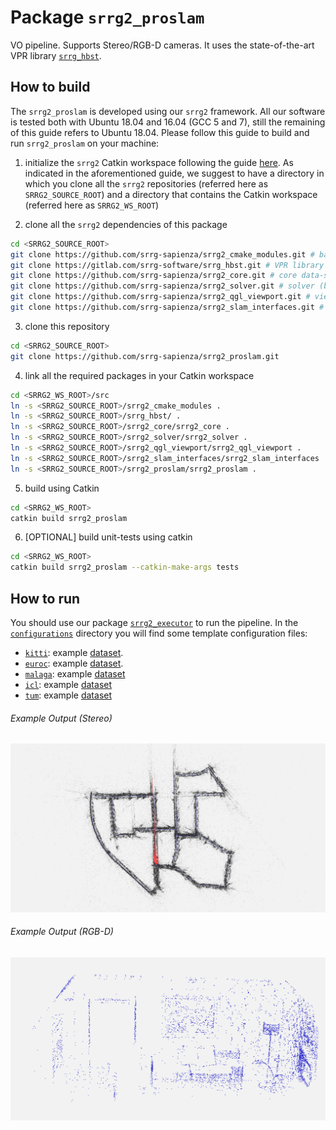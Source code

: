 # Package `srrg2_proslam`

VO pipeline. Supports Stereo/RGB-D cameras. It uses the state-of-the-art VPR library [`srrg_hbst`](https://gitlab.com/srrg-software/srrg_hbst).

## How to build
The `srrg2_proslam` is developed using our `srrg2` framework.
All our software is tested both with Ubuntu 18.04 and 16.04 (GCC 5 and 7), still the remaining of this guide refers to Ubuntu 18.04.
Please follow this guide to build and run `srrg2_proslam` on your machine:

1. initialize the `srrg2` Catkin workspace following the guide [here](https://github.com/srrg-sapienza/srrg2_core/tree/master/srrg2_core). As indicated in the aforementioned guide, we suggest to have a directory in which you clone all the `srrg2` repositories (referred here as `SRRG2_SOURCE_ROOT`) and a directory that contains the Catkin workspace (referred here as `SRRG2_WS_ROOT`)

2. clone all the `srrg2` dependencies of this package
```bash
cd <SRRG2_SOURCE_ROOT>
git clone https://github.com/srrg-sapienza/srrg2_cmake_modules.git # basic cmake-modules
git clone https://gitlab.com/srrg-software/srrg_hbst.git # VPR library (to compute loop closures in Visual-SLAM pipelines)
git clone https://github.com/srrg-sapienza/srrg2_core.git # core data-structures and
git clone https://github.com/srrg-sapienza/srrg2_solver.git # solver (both for registration and global optimization)
git clone https://github.com/srrg-sapienza/srrg2_qgl_viewport.git # viewport
git clone https://github.com/srrg-sapienza/srrg2_slam_interfaces.git # SLAM interfaces
```

3. clone this repository
```bash
cd <SRRG2_SOURCE_ROOT>
git clone https://github.com/srrg-sapienza/srrg2_proslam.git
```

4. link all the required packages in your Catkin workspace
```bash
cd <SRRG2_WS_ROOT>/src
ln -s <SRRG2_SOURCE_ROOT>/srrg2_cmake_modules .
ln -s <SRRG2_SOURCE_ROOT>/srrg_hbst/ .
ln -s <SRRG2_SOURCE_ROOT>/srrg2_core/srrg2_core .
ln -s <SRRG2_SOURCE_ROOT>/srrg2_solver/srrg2_solver .
ln -s <SRRG2_SOURCE_ROOT>/srrg2_qgl_viewport/srrg2_qgl_viewport .
ln -s <SRRG2_SOURCE_ROOT>/srrg2_slam_interfaces/srrg2_slam_interfaces .
ln -s <SRRG2_SOURCE_ROOT>/srrg2_proslam/srrg2_proslam .
```

5. build using Catkin
```bash
cd <SRRG2_WS_ROOT>
catkin build srrg2_proslam
```

6. [OPTIONAL] build unit-tests using catkin
```bash
cd <SRRG2_WS_ROOT>
catkin build srrg2_proslam --catkin-make-args tests
```

## How to run
You should use our package [`srrg2_executor`](https://github.com/srrg-sapienza/srrg2_executor) to run the pipeline. In the [`configurations`](https://github.com/srrg-sapienza/srrg2_proslam/tree/master/configurations) directory you will find some template configuration files:

* [`kitti`](../configurations/kitti.conf): example [dataset](https://drive.google.com/open?id=1u_d4qp5p7eyWQk4zZhI8x13uEB_Ut7pC).
* [`euroc`](../configurations/euroc.conf): example [dataset](https://drive.google.com/open?id=1g6_QudgZetukSTe6MwYxauaei_8n_lza).
* [`malaga`](../configurations/malaga.conf): example [dataset](https://drive.google.com/open?id=1u_d4qp5p7eyWQk4zZhI8x13uEB_Ut7pC)
* [`icl`](../configurations/icl.conf): example [dataset](https://drive.google.com/open?id=1HBEmz0qBxFUTrk1K4pJIUNPpJYhgMHYD)
* [`tum`](../configurations/tum.conf): example [dataset](https://drive.google.com/open?id=1qPavF3iHuoeG7P_cVUUQ_nyXKE0miR-z)

###### Example Output (Stereo)
![multi-lidar-output](../configurations/OUTPUT_MAP_kitti_00.png)

###### Example Output (RGB-D)
![multi-lidar-output](../configurations/OUTPUT_MAP_icl_lr_0_no_trajectory.png)
